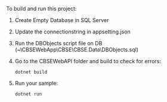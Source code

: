 To build and run this project:

1. Create Empty Database in SQL Server 
2. Update the connectionstring in appsetting.json
3. Run the DBObjects script file on DB (~\CBSEWebApp\CBSE\CBSE.Data\DBObjects.sql)
4. Go to the CBSEWebAPI folder and build to check for errors:

    ```console
    dotnet build
    ```

5. Run your sample:

    ```console
    dotnet run
    ```
